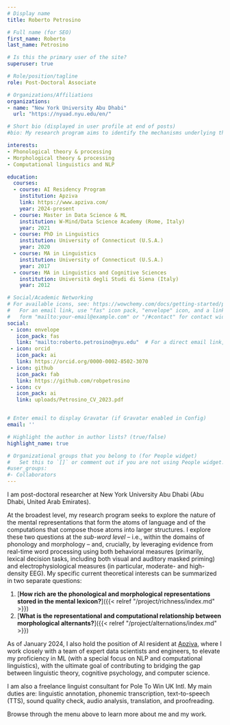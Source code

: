```yaml
---
# Display name
title: Roberto Petrosino

# Full name (for SEO)
first_name: Roberto
last_name: Petrosino

# Is this the primary user of the site?
superuser: true

# Role/position/tagline
role: Post-Doctoral Associate

# Organizations/Affiliations
organizations:
- name: "New York University Abu Dhabi"
  url: "https://nyuad.nyu.edu/en/"

# Short bio (displayed in user profile at end of posts)
#bio: My research program aims to identify the mechanisms underlying the processing of words as a way to understand how the smaller abstract units therein – that is, phonemes and morphemes – are organized in the mind. To this end, I use both behavioral measures (primarily, lexical decision tasks, and visual and auditory masked priming) and electrophysiological measures (specifically, EEG).

interests:
- Phonological theory & processing
- Morphological theory & processing
- Computational linguistics and NLP

education:
  courses:
  - course: AI Residency Program
    institution: Apziva
    link: https://www.apziva.com/
    year: 2024-present
  - course: Master in Data Science & ML
    institution: W-Mind/Data Science Academy (Rome, Italy)
    year: 2021
  - course: PhD in Linguistics
    institution: University of Connecticut (U.S.A.)
    year: 2020
  - course: MA in Linguistics
    institution: University of Connecticut (U.S.A.)
    year: 2017
  - course: MA in Linguistics and Cognitive Sciences
    institution: Università degli Studi di Siena (Italy)
    year: 2012

# Social/Academic Networking
# For available icons, see: https://wowchemy.com/docs/getting-started/page-builder/#icons
#   For an email link, use "fas" icon pack, "envelope" icon, and a link in the
#   form "mailto:your-email@example.com" or "/#contact" for contact widget.
social:
 - icon: envelope
   icon_pack: fas
   link: "mailto:roberto.petrosino@nyu.edu"  # For a direct email link, use "mailto:test@example.org".
 - icon: orcid
   icon_pack: ai
   link: https://orcid.org/0000-0002-8502-3070
 - icon: github
   icon_pack: fab
   link: https://github.com/robpetrosino
 - icon: cv
   icon_pack: ai
   link: uploads/Petrosino_CV_2023.pdf


# Enter email to display Gravatar (if Gravatar enabled in Config)
email: ''

# Highlight the author in author lists? (true/false)
highlight_name: true

# Organizational groups that you belong to (for People widget)
#   Set this to `[]` or comment out if you are not using People widget.
#user_groups:
#- Collaborators
--- 
```

I am post-doctoral researcher at New York University Abu Dhabi (Abu Dhabi, United Arab Emirates). 

At the broadest level, my research program seeks to explore the nature of the mental representations that form the atoms of language and of the computations that compose those atoms into larger structures. I explore these two questions at the _sub-word level_ – i.e., within the domains of phonology and morphology – and, crucially, by leveraging evidence from real-time word processing using both behavioral measures (primarily, lexical decision tasks, including both visual and auditory masked priming) and electrophysiological measures (in particular, moderate- and high-density EEG). My specific current theoretical interests can be summarized in two separate questions:

1. [**How rich are the phonological and morphological representations stored in the mental lexicon?**]({{< relref "/project/richness/index.md" >}})
2. [**What is the representational and computational relationship between morphological alternants?**]({{< relref "/project/alternations/index.md" >}})

As of January 2024, I also hold the position of AI resident at [Apziva](https://www.apziva.com>), where I work closely with a team of expert data scientists and engineers, to elevate my proficiency in ML (with a special focus on NLP and computational linguistics), with the ultimate goal of contributing to bridging the gap between linguistic theory, cognitive psychology, and computer science. 

I am also a freelance linguist consultant for Pole To Win UK Intl. My main duties are: linguistic annotation, phonemic transcription, text-to-speech (TTS), sound quality check, audio analysis, translation, and proofreading.

Browse through the menu above to learn more about me and my work.

